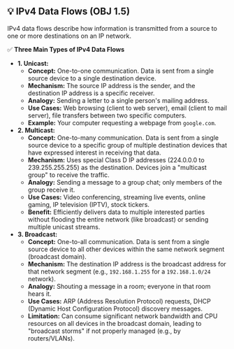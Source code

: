## 💡 IPv4 Data Flows (OBJ 1.5)

IPv4 data flows describe how information is transmitted from a source to one or more destinations on an IP network.

✅ **Three Main Types of IPv4 Data Flows**
- **1. Unicast:**
  - **Concept:** One-to-one communication. Data is sent from a single source device to a single destination device.
  - **Mechanism:** The source IP address is the sender, and the destination IP address is a specific receiver.
  - **Analogy:** Sending a letter to a single person's mailing address.
  - **Use Cases:** Web browsing (client to web server), email (client to mail server), file transfers between two specific computers.
  - **Example:** Your computer requesting a webpage from `google.com`.
- **2. Multicast:**
  - **Concept:** One-to-many communication. Data is sent from a single source device to a specific group of multiple destination devices that have expressed interest in receiving that data.
  - **Mechanism:** Uses special Class D IP addresses (224.0.0.0 to 239.255.255.255) as the destination. Devices join a "multicast group" to receive the traffic.
  - **Analogy:** Sending a message to a group chat; only members of the group receive it.
  - **Use Cases:** Video conferencing, streaming live events, online gaming, IP television (IPTV), stock tickers.
  - **Benefit:** Efficiently delivers data to multiple interested parties without flooding the entire network (like broadcast) or sending multiple unicast streams.
- **3. Broadcast:**
  - **Concept:** One-to-all communication. Data is sent from a single source device to all other devices within the same network segment (broadcast domain).
  - **Mechanism:** The destination IP address is the broadcast address for that network segment (e.g., `192.168.1.255` for a `192.168.1.0/24` network).
  - **Analogy:** Shouting a message in a room; everyone in that room hears it.
  - **Use Cases:** ARP (Address Resolution Protocol) requests, DHCP (Dynamic Host Configuration Protocol) discovery messages.
  - **Limitation:** Can consume significant network bandwidth and CPU resources on all devices in the broadcast domain, leading to "broadcast storms" if not properly managed (e.g., by routers/VLANs).